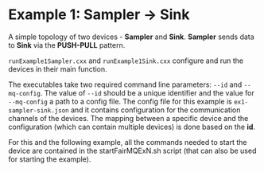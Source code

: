 Example 1: Sampler -> Sink
===============

A simple topology of two devices - **Sampler** and **Sink**. **Sampler** sends data to **Sink** via the **PUSH-PULL** pattern.

`runExample1Sampler.cxx` and `runExample1Sink.cxx` configure and run the devices in their main function.

The executables take two required command line parameters: `--id` and `--mq-config`. The value of `--id` should be a unique identifier and the value for `--mq-config` a path to a config file. The config file for this example is `ex1-sampler-sink.json` and it contains configuration for the communication channels of the devices. The mapping between a specific device and the configuration (which can contain multiple devices) is done based on the **id**.

For this and the following example, all the commands needed to start the device are contained in the startFairMQExN.sh script (that can also be used for starting the example).
